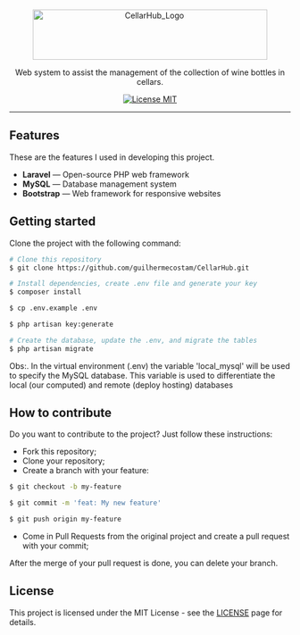
<p align="center">
<br>
<img src="http://arioliveira.duckdns.org:3110/alunos/GuilhermeC/cellarhub_logo.PNG" height="90" width="420" alt="CellarHub_Logo">
</p>

<p align="center">Web system to assist the management of the collection of wine bottles in cellars.</p>

<p align="center">
  <a href="https://opensource.org/licenses/MIT">
    <img src="https://img.shields.io/badge/License-MIT-blue.svg" alt="License MIT">
  </a>
</p>

<hr />

## Features

These are the features I used in developing this project.

- **Laravel** — Open-source PHP web framework
- **MySQL** — Database management system
- **Bootstrap** — Web framework for responsive websites

## Getting started

Clone the project with the following command:

```bash
# Clone this repository
$ git clone https://github.com/guilhermecostam/CellarHub.git

# Install dependencies, create .env file and generate your key
$ composer install

$ cp .env.example .env

$ php artisan key:generate

# Create the database, update the .env, and migrate the tables
$ php artisan migrate
```

Obs:. In the virtual environment (.env) the variable 'local_mysql' will be used to specify the MySQL database. This variable is used to differentiate the local (our computed) and remote (deploy hosting) databases


## How to contribute
Do you want to contribute to the project? Just follow these instructions:

- Fork this repository;
- Clone your repository;
- Create a branch with your feature:
```bash
$ git checkout -b my-feature

$ git commit -m 'feat: My new feature'

$ git push origin my-feature
```

- Come in Pull Requests from the original project and create a pull request with your commit;

After the merge of your pull request is done, you can delete your branch.

## License

This project is licensed under the MIT License - see the [LICENSE](https://github.com/guilhermecostam/CellarHub/blob/main/LICENSE) page for details.
